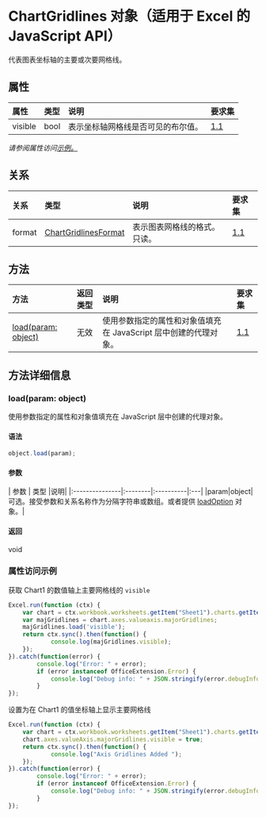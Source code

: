 # <a name="chartgridlines-object-javascript-api-for-excel"></a>ChartGridlines 对象（适用于 Excel 的 JavaScript API）

代表图表坐标轴的主要或次要网格线。

## <a name="properties"></a>属性

| 属性     | 类型   |说明| 要求集|
|:---------------|:--------|:----------|:----|
|visible|bool|表示坐标轴网格线是否可见的布尔值。|[1.1](../requirement-sets/excel-api-requirement-sets.md)|

_请参阅属性访问[示例。](#property-access-examples)_

## <a name="relationships"></a>关系
| 关系 | 类型   |说明| 要求集|
|:---------------|:--------|:----------|:----|
|format|[ChartGridlinesFormat](chartgridlinesformat.md)|表示图表网格线的格式。只读。|[1.1](../requirement-sets/excel-api-requirement-sets.md)|

## <a name="methods"></a>方法

| 方法           | 返回类型    |说明| 要求集|
|:---------------|:--------|:----------|:----|
|[load(param: object)](#loadparam-object)|无效|使用参数指定的属性和对象值填充在 JavaScript 层中创建的代理对象。|[1.1](../requirement-sets/excel-api-requirement-sets.md)|

## <a name="method-details"></a>方法详细信息


### <a name="loadparam-object"></a>load(param: object)
使用参数指定的属性和对象值填充在 JavaScript 层中创建的代理对象。

#### <a name="syntax"></a>语法
```js
object.load(param);
```

#### <a name="parameters"></a>参数
| 参数    | 类型   |说明|
|:---------------|:--------|:----------|:---|
|param|object|可选。接受参数和关系名称作为分隔字符串或数组。或者提供 [loadOption](loadoption.md) 对象。|

#### <a name="returns"></a>返回
void
### <a name="property-access-examples"></a>属性访问示例

获取 Chart1 的数值轴上主要网格线的 `visible`

```js
Excel.run(function (ctx) { 
    var chart = ctx.workbook.worksheets.getItem("Sheet1").charts.getItem("Chart1"); 
    var majGridlines = chart.axes.valueaxis.majorGridlines;
    majGridlines.load('visible');
    return ctx.sync().then(function() {
            console.log(majGridlines.visible);
    });
}).catch(function(error) {
        console.log("Error: " + error);
        if (error instanceof OfficeExtension.Error) {
            console.log("Debug info: " + JSON.stringify(error.debugInfo));
        }
});
```

设置为在 Chart1 的值坐标轴上显示主要网格线

```js
Excel.run(function (ctx) { 
    var chart = ctx.workbook.worksheets.getItem("Sheet1").charts.getItem("Chart1"); 
    chart.axes.valueAxis.majorGridlines.visible = true;
    return ctx.sync().then(function() {
            console.log("Axis Gridlines Added ");
    });
}).catch(function(error) {
        console.log("Error: " + error);
        if (error instanceof OfficeExtension.Error) {
            console.log("Debug info: " + JSON.stringify(error.debugInfo));
        }
});
```
